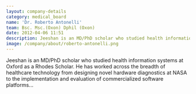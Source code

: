 ```yaml
---
layout: company-details
category: medical_board
name: 'Dr. Roberto Antonelli'
team: Bsc. Msc.(Oxon) Dphil (Oxon)
date: 2012-04-06 11:51
description: Jeeshan is an MD/PhD scholar who studied health information systems at Oxford as a Rhodes Scholar. He has worked across the breadth of healthcare technology from designing novel hardware diagnostics at NASA to the implementation and evaluation of commercialized software platforms...
image: /company/about/roberto-antonelli.png
---
```


Jeeshan is an MD/PhD scholar who studied health information systems at Oxford as a Rhodes Scholar. He has worked across the breadth of healthcare technology from designing novel hardware diagnostics at NASA to the implementation and evaluation of commercialized software platforms...

